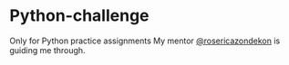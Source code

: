 # Python-challenge
Only for Python practice assignments
My mentor [@rosericazondekon](https://github.com/rosericazondekon) is guiding me through.
